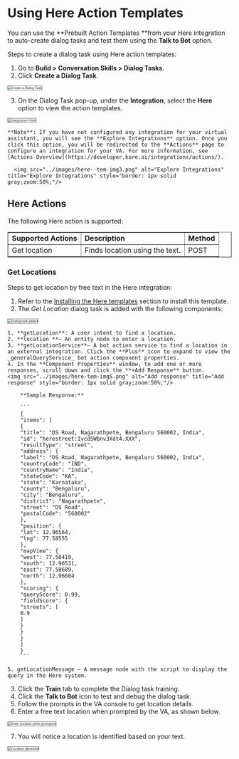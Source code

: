 # **Using Here Action Templates**

You can use the **Prebuilt Action Templates **from your Here integration to auto-create dialog tasks and test them using the **Talk to Bot** option.

Steps to create a dialog task using Here action templates:

1. Go to **Build > Conversation Skills > Dialog Tasks**.
2. Click **Create a Dialog Task**.  
<img src="../images/here-tem-img1.png" alt="Create a Dialog Task" title="Create a Dialog Task" style="border: 1px solid gray;zoom:50%;"/>

3. On the Dialog Task pop-up, under the **Integration**, select the **Here** option to view the action templates.  
<img src="../images/here-action-img11-tem-img2.png" alt="Integration-Here" title="Integration-Here" style="border: 1px solid gray;zoom:50%;"/>  
  
    **Note**: If you have not configured any integration for your virtual assistant, you will see the **Explore Integrations** option. Once you click this option, you will be redirected to the **Actions** page to configure an integration for your VA. For more information, see [Actions Overview](https://developer.kore.ai/integrations/actions/).  
      
      <img src="../images/here--tem-img3.png" alt="Explore Integrations" title="Explore Integrations" style="border: 1px solid gray;zoom:50%;"/>


## Here Actions 

The following Here action is supported:


<table border="1">
  <tr>
   <td><strong>Supported Actions</strong>
   </td>
   <td><strong>Description</strong>
   </td>
   <td><strong>Method</strong>
   </td>
  </tr>
  <tr>
   <td>Get location
   </td>
   <td>Finds location using the text.
   </td>
   <td>POST
   </td>
  </tr>
</table>



### Get Locations 

Steps to get location by free text in the Here integration:

1. Refer to the [Installing the Here templates](https://developer.kore.ai/integrations/configuring-the-here-action/#Step_2_Install_the_Here_Action_Templates) section to install this template.
2. The _Get Location_ dialog task is added with the following components:
<img src="../images/here-action-img12-tem-img4.png" alt="Dialog task added" title="Dialog task added" style="border: 1px solid gray;zoom:50%;"/>

    1. **getLocation**: A user intent to find a location.
    2. **location **– An entity node to enter a location.
    3. **getLocationService**– A bot action service to find a location in an external integration. Click the **Plus** icon to expand to view the _generalQueryService_ bot action component properties.
    4. In the **Component Properties** window, to add one or more responses, scroll down and click the **+Add Response** button.  
    <img src="../images/here-tem-img5.png" alt="Add response" title="Add response" style="border: 1px solid gray;zoom:50%;"/>  

        **Sample Response:**

        ```
        {
        "items": [
        {
        "title": "DS Road, Nagarathpete, Bengaluru 560002, India",
        "id": "herestreet:Ivcd5Wbnv3Xdt4.XXX",
        "resultType": "street",
        "address": {
        "label": "DS Road, Nagarathpete, Bengaluru 560002, India",
        "countryCode": "IND",
        "countryName": "India",
        "stateCode": "KA",
        "state": "Karnataka",
        "county": "Bengaluru",
        "city": "Bengaluru",
        "district": "Nagarathpete",
        "street": "DS Road",
        "postalCode": "560002"
        },
        "position": {
        "lat": 12.96564,
        "lng": 77.58555
        },
        "mapView": {
        "west": 77.58419,
        "south": 12.96531,
        "east": 77.58689,
        "north": 12.96604
        },
        "scoring": {
        "queryScore": 0.99,
        "fieldScore": {
        "streets": [
        0.9
        ]
        }
        }
        }
        ]
        }
        ```

    5. getLocationMessage – A message node with the script to display the query in the Here system.

3. Click the **Train** tab to complete the Dialog task training.
4. Click the **Talk to Bot** icon to test and debug the dialog task.
5. Follow the prompts in the VA console to get location details.
6. Enter a free text location when prompted by the VA, as shown below.  
<img src="../images/here-tem-img6.png" alt="Enter location when prompted" title="Enter location when prompted" style="border: 1px solid gray;zoom:50%;"/>

7. You will notice a location is identified based on your text.  
<img src="../images/here-tem-img7.png" alt="Location identified" title="Location identified" style="border: 1px solid gray;zoom:50%;"/>
